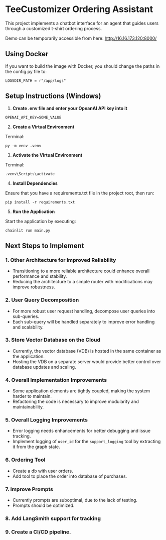 # TeeCustomizer Ordering Assistant

This project implements a chatbot interface for an agent that guides users through a customized t-shirt ordering process.

Demo can be temporarily accessible from here:
http://16.16.173.120:8000/

## Using Docker
If you want to build the image with Docker, you should change the paths in the config.py file to:
```CHROMADB_PATH = r"/app/chromadb"
LOGSDIR_PATH = r"/app/logs"
```

## Setup Instructions (Windows)

1. **Create .env file and enter your OpeanAI API key into it**

```OPENAI_API_KEY=SOME_VALUE```

2. **Create a Virtual Environment**

Terminal:

```py -m venv .venv```

3. **Activate the Virtual Environment**

Terminal:

```.venv\Scripts\activate```

4. **Install Dependencies**

Ensure that you have a requirements.txt file in the project root, then run:

```pip install -r requirements.txt```

5. **Run the Application**

Start the application by executing:

```chainlit run main.py```

## Next Steps to Implement

### 1. Other Architecture for Improved Reliability
- Transitioning to a more reliable architecture could enhance overall performance and stability.
- Reducing the architecture to a simple router with modifications may improve robustness.

### 2. User Query Decomposition
- For more robust user request handling, decompose user queries into sub-queries.
- Each sub-query will be handled separately to improve error handling and scalability.

### 3. Store Vector Database on the Cloud
- Currently, the vector database (VDB) is hosted in the same container as the application.
- Hosting the VDB on a separate server would provide better control over database updates and scaling.

### 4. Overall Implementation Improvements
- Some application elements are tightly coupled, making the system harder to maintain.
- Refactoring the code is necessary to improve modularity and maintainability.

### 5. Overall Logging Improvements
- Error logging needs enhancements for better debugging and issue tracking.
- Implement logging of `user_id` for the `support_logging` tool by extracting it from the graph state.

### 6. Ordering Tool
- Create a db with user orders.
- Add tool to place the order into database of purchases.

### 7. Improve Prompts
- Currently prompts are suboptimal, due to the lack of testing.
- Prompts should be optimized.

### 8. Add LangSmith support for tracking

### 9. Create a CI/CD pipeline.
